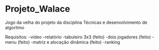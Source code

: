 # Projeto_Walace
Jogo da velha do projeto da disciplina Técnicas e desenvolvimento de algoritmo

Requisitos:
-vídeo
-relatório
-tabuleiro 3x3 (feito)
-dois jogadores (feito)
-menu (feito)
-matriz e alocação dinâmica (feito)
-ranking
